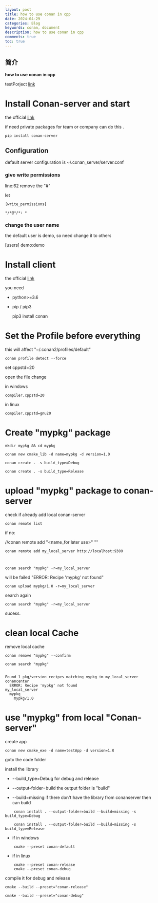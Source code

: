 ```yaml
---
layout: post
title: how to use conan in cpp
date: 2024-04-29
categories: Blog
keywords: conan, document
description: how to use conan in cpp
comments: true
toc: true
---
```


## 简介

**how to use conan in cpp**

testPorject [link](https://github.com/daiybh/conan-usage/)


# Install Conan-server  and start

the official  [link](https://docs.conan.io/2/reference/conan_server.html) 

if need private packages for team or company  can do this .

    pip install conan-server

## Configuration

default server configuration is ~/.conan_server/server.conf


### give write permissions

line:62  remove the "#"  

let 
```
[write_permissions]

*/*@*/*: *
```

### change the user name

the default user is demo, so need change it to others

[users]
demo:demo

# Install client

the official [link](https://docs.conan.io/2/installation.html)

you need 

* python>=3.6
* pip / pip3

    pip3 install conan

# **Set the Profile before everything**

this will affect  "~/.conan2/profiles/default"

    conan profile detect --force


set cppstd=20

open the file change 

in windows

    compiler.cppstd=20

in linux

    compiler.cppstd=gnu20



# Create "mypkg" package

    mkdir mypkg && cd mypkg

    conan new cmake_lib -d name=mypkg -d version=1.0

    conan create . -s build_type=Debug

    conan create . -s build_type=Release



# upload "mypkg" package to conan-server

check if already add local conan-server


    conan remote list


if no:

//conan remote add "<name_for later use>" "<remote conan Server URL>"

    conan remote add my_local_server http://localhost:9300



    conan search "mypkg" -r=my_local_server

will be failed "ERROR: Recipe 'mypkg' not found"

    conan upload mypkg/1.0 -r=my_local_server

search again

    conan search "mypkg" -r=my_local_server

sucess.


# clean local Cache

remove local cache

    conan remove "mypkg" --confirm
```
conan search "mypkg"


Found 1 pkg/version recipes matching mypkg in my_local_server
conancenter
  ERROR: Recipe 'mypkg' not found
my_local_server
  mypkg
    mypkg/1.0
```	
	

# use "mypkg" from local "Conan-server"	

create app

    conan new cmake_exe -d name=testApp -d version=1.0

goto the code folder

install the library 

* --build_type=Debug for debug and release 

* --output-folder=build the output folder is "build"

* --build=missing  if there don't have the library from conanserver then can build

```
    conan install . --output-folder=build --build=missing -s build_type=Debug

    conan install . --output-folder=build --build=missing -s build_type=Release
```

* if in windows

```    
    cmake --preset conan-default
```

* if in linux

```
    cmake --preset conan-release
    cmake --preset conan-debug
```

compile it for debug and release

    cmake --build --preset="conan-release"
    
    cmake --build --preset="conan-debug"

